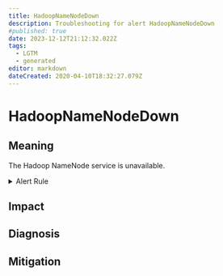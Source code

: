 ```yaml
---
title: HadoopNameNodeDown
description: Troubleshooting for alert HadoopNameNodeDown
#published: true
date: 2023-12-12T21:12:32.022Z
tags: 
  - LGTM
  - generated
editor: markdown
dateCreated: 2020-04-10T18:32:27.079Z
---
```


# HadoopNameNodeDown

## Meaning
[//]: # "Short paragraph that explains what the alert means"
The Hadoop NameNode service is unavailable.

<details>
  <summary>Alert Rule</summary>

{{% rule "hadoop/jmx_exporter.yml" "HadoopNameNodeDown" %}}

{{% comment %}}

```yaml
alert: HadoopNameNodeDown
expr: up{job="hadoop-namenode"} == 0
for: 5m
labels:
    severity: critical
annotations:
    summary: Hadoop Name Node Down (instance {{ $labels.instance }})
    description: |-
        The Hadoop NameNode service is unavailable.
          VALUE = {{ $value }}
          LABELS = {{ $labels }}
    runbook: https://github.com/srerun/prometheus-alerts/blob/main/content/runbooks/jmx_exporter/HadoopNameNodeDown.md

```

{{% /comment %}}

</details>


## Impact
[//]: # "What could / will happen if the alert is not addressed"



## Diagnosis
[//]: # "Steps to take to identify the cause of the problem"



## Mitigation
[//]: # "The steps necessary to resolve the alert"
